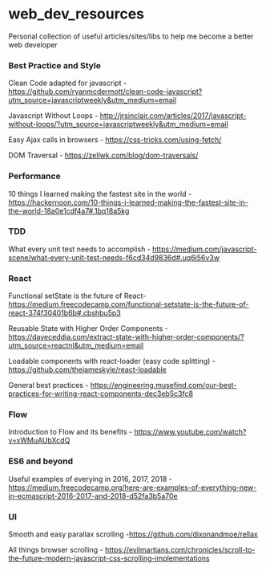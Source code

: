 # web_dev_resources
Personal collection of useful articles/sites/libs to help me become a better web developer

### Best Practice and Style
Clean Code adapted for javascript - https://github.com/ryanmcdermott/clean-code-javascript?utm_source=javascriptweekly&utm_medium=email

Javascript Without Loops - http://jrsinclair.com/articles/2017/javascript-without-loops/?utm_source=javascriptweekly&utm_medium=email

Easy Ajax calls in browsers - https://css-tricks.com/using-fetch/

DOM Traversal - https://zellwk.com/blog/dom-traversals/

### Performance
10 things I learned making the fastest site in the world - https://hackernoon.com/10-things-i-learned-making-the-fastest-site-in-the-world-18a0e1cdf4a7#.1bq18a5kg

### TDD
What every unit test needs to accomplish - https://medium.com/javascript-scene/what-every-unit-test-needs-f6cd34d9836d#.uq6i56v3w

### React
Functional setState is the future of React- https://medium.freecodecamp.com/functional-setstate-is-the-future-of-react-374f30401b6b#.cbshbu5p3

Reusable State with Higher Order Components - https://daveceddia.com/extract-state-with-higher-order-components/?utm_source=reactnl&utm_medium=email

Loadable components with react-loader (easy code splitting) - https://github.com/thejameskyle/react-loadable

General best practices - https://engineering.musefind.com/our-best-practices-for-writing-react-components-dec3eb5c3fc8

### Flow
Introduction to Flow and its benefits - https://www.youtube.com/watch?v=xWMuAUbXcdQ

### ES6 and beyond

Useful examples of everying in 2016, 2017, 2018 - https://medium.freecodecamp.org/here-are-examples-of-everything-new-in-ecmascript-2016-2017-and-2018-d52fa3b5a70e

### UI

Smooth and easy parallax scrolling -https://github.com/dixonandmoe/rellax

All things browser scrolling - https://evilmartians.com/chronicles/scroll-to-the-future-modern-javascript-css-scrolling-implementations
